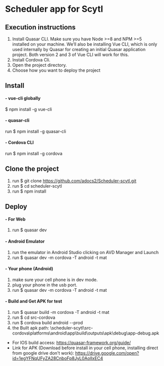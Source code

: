 # Scheduler app for Scytl

## Execution instructions
1) Install Quasar CLI. Make sure you have Node >=8 and NPM >=5 installed on your machine. We’ll also be installing Vue CLI, which is only used internally by Quasar for creating an initial Quasar application project. Both version 2 and 3 of Vue CLI will work for this.
2) Install Cordova Cli.
3) Open the project directory.
4) Choose how you want to deploy the project

## Install

#### - vue-cli globally
$ npm install -g vue-cli

#### - quasar-cli
run $ npm install -g quasar-cli

#### - Cordova CLI
run $ npm install -g cordova

## Clone the project
1) run $ git clone https://github.com/adocs2/Scheduler-scytl.git
1) run $ cd scheduler-scytl
2) run $ npm install

## Deploy
#### - For Web
1) run $ quasar dev

#### - Android Emulator
1) run the emulator in Android Studio clicking on AVD Manager and Launch
2) run $ quasar dev -m cordova -T android -t mat

#### - Your phone (Android)
1) make sure your cell phone is in dev mode.
2) plug your phone in the usb port.
2) run $ quasar dev -m cordova -T android -t mat

#### - Build and Get APK for test
1) run $ quasar build -m cordova -T android -t mat
2) run $ cd src-cordova
3) run $ cordova build android --prod
4) the Built apk path: \scheduler-scytl\src-cordova\platforms\android\app\build\outputs\apk\debug\app-debug.apk


* For IOS build access: https://quasar-framework.org/guide/
* Link for APK (Download before install in your cell phone, installing direct from google drive don't work): https://drive.google.com/open?id=1egYFNqUFyZA28CnboFp8JyL0AolIxEC4
